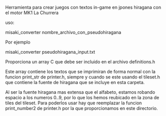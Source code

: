 Herramienta para crear juegos con textos in-game en jpones hiragana con el motor MK1 La Churrera

uso:

misaki_converter nombre_archivo_con_pseudohiragana

Por ejemplo 

misaki_converter pseudohiragana_input.txt

Proporciona un array C que debe ser incluido en el archivo definitions.h

Este array contiene los textos que se imprimiran de forma normal con la funcion print_str de printer.h, siempre y cuando 
se este usando el tileset.h que contiene la fuente de hiragana que se incluye en esta carpeta.

Al ser la fuente hiragana mas extensa que el alfabeto, estamos robando espacio a los numeros 0..9, por lo que los hemos reubicado en la zona de tiles del tileset. Para poderlos usar hay que reemplazar la funcion print_number2 de printer.h por la que proporcionamos en este directorio.
